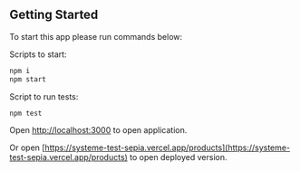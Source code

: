 ## Getting Started

To start this app please run commands below:

Scripts to start:

```bash
npm i
npm start
```

Script to run tests:

```bash
npm test
```

Open [http://localhost:3000](http://localhost:3000) to open application.

Or open [https://systeme-test-sepia.vercel.app/products](https://systeme-test-sepia.vercel.app/products) to open deployed version.